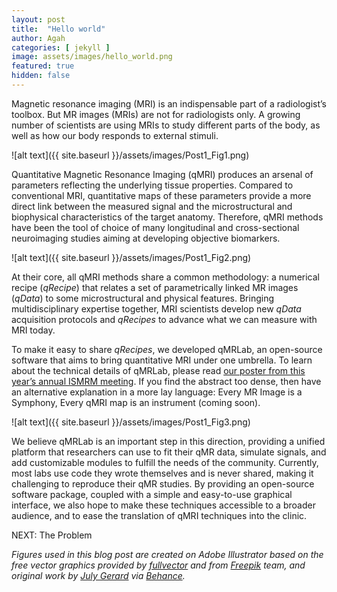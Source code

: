 ```yaml
---
layout: post
title:  "Hello world"
author: Agah
categories: [ jekyll ]
image: assets/images/hello_world.png
featured: true
hidden: false
---
```

Magnetic resonance imaging (MRI) is an indispensable part of a radiologist’s toolbox. But MR images (MRIs) are not for radiologists only. A growing number of scientists are using MRIs to study different parts of the body, as well as how our body responds to external stimuli.

![alt text]({{ site.baseurl }}/assets/images/Post1_Fig1.png)

Quantitative Magnetic Resonance Imaging (qMRI) produces an arsenal of parameters reflecting the underlying tissue properties. Compared to conventional MRI, quantitative maps of these parameters provide a more direct link between the measured signal and the microstructural and biophysical characteristics of the target anatomy. Therefore, qMRI methods have been the tool of choice of many longitudinal and cross-sectional neuroimaging studies aiming at developing objective biomarkers.

![alt text]({{ site.baseurl }}/assets/images/Post1_Fig2.png)

At their core, all qMRI methods share a common methodology: a numerical recipe (_qRecipe_) that relates a set of parametrically linked MR images (_qData_) to some microstructural and physical features. Bringing multidisciplinary expertise together, MRI scientists develop new _qData_ acquisition protocols and _qRecipes_ to advance what we can measure with MRI today.

To make it easy to share _qRecipes_, we developed qMRLab, an open-source software that aims to bring quantitative MRI under one umbrella. To learn about the technical details of qMRLab, please read [our poster from this year’s annual ISMRM meeting](assets/images/qMRLab_ISMRM.pdf). If you find the abstract too dense, then have an alternative explanation in a more lay language: Every MR Image is a Symphony, Every qMRI map is an instrument (coming soon).

![alt text]({{ site.baseurl }}/assets/images/Post1_Fig3.png)

We believe qMRLab is an important step in this direction, providing a unified platform that researchers can use to fit their qMR data, simulate signals, and add customizable modules to fulfill the needs of the community. Currently, most labs use code they wrote themselves and is never shared, making it challenging to reproduce their qMR studies. By providing an open-source software package, coupled with a simple and easy-to-use graphical interface, we also hope to make these techniques accessible to a broader audience, and to ease the translation of qMRI techniques into the clinic.

NEXT: The Problem

_Figures used in this blog post are created on Adobe Illustrator based on the free vector graphics provided by [fullvector](https://www.freepik.com/fullvector) and from [Freepik](https://www.freepik.com) team, and original work by [July Gerard](https://www.behance.net/gerardjuly) via [Behance](https://www.behance.net)._

